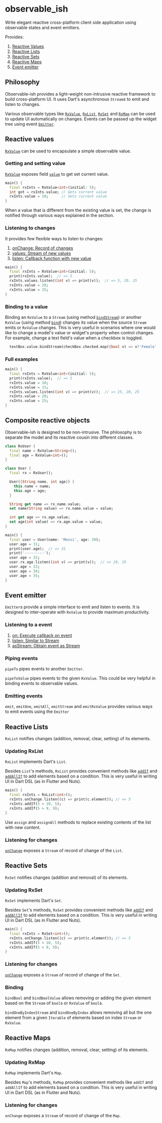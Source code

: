 # observable_ish

Write elegant reactive cross-platform client side application using observable states and event emitters. 

Provides:

1. [Reactive Values][RxValue]
2. [Reactive Lists][RxList]
3. [Reactive Sets][RxSet]
4. [Reactive Maps][RxMap]
5. [Event emitter][Emitter]

## Philosophy

Observable-ish provides a light-weight non-intrusive reactive framework to build cross-platform UI. It uses Dart's 
asynchronous `Stream`s to emit and listen to changes.

Various observable types like [`RxValue`][RxValue], [`RxList`][RxList], [`RxSet`][RxSet] and [`RxMap`][RxMap] can be 
used to update UI automatically on changes. Events can be passed up the widget tree using event [`Emitter`][Emitter].

## Reactive values

[`RxValue`][RxValue] can be used to encapsulate a simple observable value. 

### Getting and setting value

[`RxValue`][RxValue] exposes field [`value`][RxValue_value] to get set current value. 


```dart
main() {
  final rxInts = RxValue<int>(initial: 5);
  int got = rxInts.value; // Gets current value
  rxInts.value = 10;      // Sets current value
}
```

When a value that is different from the existing value is set, the change is notified through various ways explained in the
section.

### Listening to changes
It provides few flexible ways to listen to changes:

1. [onChange: Record of changes][RxValue_onChange]
2. [values: Stream of new values][RxValue_values]
3. [listen: Callback function with new value][RxValue_listen]

```dart
main() {
  final rxInts = RxValue<int>(initial: 5);
  print(rxInts.value);  // => 5
  rxInts.values.listen((int v) => print(v));  // => 5, 20, 25
  rxInts.value = 20;
  rxInts.value = 25;
}
```

### Binding to a value

Binding an `RxValue` to a `Stream` (using method [`bindStream`][RxValue_bindStream]) or another `RxValue` 
(using method [`bind`][RxValue_bind]) changes its value when the source `Stream` emits or `RxValue` changes. This is very 
useful in scenarios where one would like to change a model's value or widget's property when control changes. For example, 
change a text field's value when a checkbox is toggled.

```dart
  textBox.value.bindStream(checkBox.checked.map((bool v) => v?'Female': 'Male'));
```

### Full examples

```dart
main() {
  final rxInts = RxValue<int>(initial: 5);
  print(rxInts.value);  // => 5
  rxInts.value = 10;
  rxInts.value = 15;
  rxInts.values.listen((int v) => print(v));  // => 15, 20, 25
  rxInts.value = 20;
  rxInts.value = 25;
}
```

## Composite reactive objects

Observable-ish is designed to be non-intrusive. The philosophy is to separate the model and its reactive cousin into 
different classes.

```dart
class RxUser {
  final name = RxValue<String>();
  final age = RxValue<int>();
}

class User {
  final rx = RxUser();

  User({String name, int age}) {
    this.name = name;
    this.age = age;
  }

  String get name => rx.name.value;
  set name(String value) => rx.name.value = value;

  int get age => rx.age.value;
  set age(int value) => rx.age.value = value;
}

main() {
  final user = User(name: 'Messi', age: 30);
  user.age = 31;
  print(user.age);  // => 31
  print('---------');
  user.age = 32;
  user.rx.age.listen((int v) => print(v));  // => 20, 25
  user.age = 33;
  user.age = 34;
  user.age = 35;
}
```

## Event emitter

`Emitter`s provide a simple interface to emit and listen to events. It is designed to inter-operate with `RxValue` to provide
maximum productivity.

### Listening to a event

1. [on: Execute callback on event][Emitter_on]
2. [listen: Similar to Stream][Emitter_listen]
3. [asStream: Obtain event as Stream][Emitter_asStream]

### Piping events

`pipeTo` pipes events to another `Emitter`.

`pipeToValue` pipes events to the given `RxValue`. This could be very helpful in binding events to observable values.

### Emitting events

`emit`, `emitOne`, `emitAll`, `emitStream` and `emitRxValue` provides various ways to emit events using the `Emitter`

## Reactive Lists

`RxList` notifies changes (addition, removal, clear, setting) of its elements.

### Updating RxList

`RxList` implements Dart's `List`. 

Besides `List`'s methods, `RxList` provides convenient methods like [`addIf`][RxList_addIf] and [`addAllIf`][RxList_addAllIf] 
to add elements based on a condition. This is very useful in writing UI in Dart DSL (as in Flutter and Nuts).

```dart
main() {
  final rxInts = RxList<int>();
  rxInts.onChange.listen((c) => print(c.element)); // => 5
  rxInts.addIf(5 < 10, 5);
  rxInts.addIf(5 > 9, 9);
}
```

Use `assign` and `assignAll` methods to replace existing contents of the list with new content.

### Listening for changes

[`onChange`][RxList_onChange] exposes a `Stream` of record of change of the `List`.

## Reactive Sets

`RxSet` notifies changes (addition and removal) of its elements.

### Updating RxSet

`RxSet` implements Dart's `Set`. 

Besides `Set`'s methods, `RxSet` provides convenient methods like [`addIf`][RxSet_addIf] and [`addAllIf`][RxSet_addAllIf] 
to add elements based on a condition. This is very useful in writing UI in Dart DSL (as in Flutter and Nuts).

```dart
main() {
  final rxInts = RxSet<int>();
  rxInts.onChange.listen((c) => print(c.element)); // => 5
  rxInts.addIf(5 < 10, 5);
  rxInts.addIf(5 > 9, 9);
}
```

### Listening for changes

[`onChange`][RxSet_onChange] exposes a `Stream` of record of change of the `Set`.

### Binding

`bindBool` and `bindBoolValue` allows removing or adding the given element based on the `Stream` of
`bool`s or `RxValue` of `bool`s.

`bindOneByIndexStream` and `bindOneByIndex` allows removing all but the one element from a given `Iterable`
of elements based on index `Stream` or `RxValue`.

## Reactive Maps

`RxMap` notifies changes (addition, removal, clear, setting) of its elements.

### Updating RxMap

`RxMap` implements Dart's `Map`. 

Besides `Map`'s methods, `RxMap` provides convenient methods like `addIf` and `addAllIf` to add elements based on a 
condition. This is very useful in writing UI in Dart DSL (as in Flutter and Nuts).

### Listening for changes

`onChange` exposes a `Stream` of record of change of the `Map`.

[RxValue]: https://pub.dartlang.org/documentation/observable_ish/latest/value_value/RxValue-class.html
[RxList]: https://pub.dartlang.org/documentation/observable_ish/latest/list_list/RxList-class.html
[RxSet]: https://pub.dartlang.org/documentation/observable_ish/latest/set_set/RxSet-class.html
[RxMap]: https://pub.dartlang.org/documentation/observable_ish/latest/map_map/RxMap-class.html
[Emitter]: https://pub.dartlang.org/documentation/observable_ish/latest/event_event/Emitter-class.html
[RxValue_value]: https://pub.dartlang.org/documentation/observable_ish/latest/value_value/RxValue/value.html
[RxValue_onChange]: https://pub.dartlang.org/documentation/observable_ish/latest/value_value/RxValue/onChange.html
[RxValue_values]: https://pub.dartlang.org/documentation/observable_ish/latest/value_value/RxValue/values.html
[RxValue_listen]: https://pub.dartlang.org/documentation/observable_ish/latest/value_value/RxValue/listen.html
[RxValue_bindStream]: https://pub.dartlang.org/documentation/observable_ish/latest/value_value/RxValue/bindStream.html
[RxValue_bind]: https://pub.dartlang.org/documentation/observable_ish/latest/value_value/RxValue/bind.html
[RxList_addIf]: https://pub.dartlang.org/documentation/observable_ish/latest/list_list/RxList/addIf.html
[RxList_addAllIf]: https://pub.dartlang.org/documentation/observable_ish/latest/list_list/RxList/addAllIf.html
[RxList_onChange]: https://pub.dartlang.org/documentation/observable_ish/latest/list_list/RxList/onChange.html
[RxSet_addIf]: https://pub.dartlang.org/documentation/observable_ish/latest/set_set/RxSet/addIf.html
[RxSet_addAllIf]: https://pub.dartlang.org/documentation/observable_ish/latest/set_set/RxSet/addAllIf.html
[RxSet_onChange]: https://pub.dartlang.org/documentation/observable_ish/latest/set_set/RxSet/onChange.html
[Emitter_on]: https://pub.dartlang.org/documentation/observable_ish/latest/event_event/Emitter/on.html
[Emitter_listen]: https://pub.dartlang.org/documentation/observable_ish/latest/event_event/Emitter/listen.html
[Emitter_asStream]: https://pub.dartlang.org/documentation/observable_ish/latest/event_event/Emitter/asStream.html